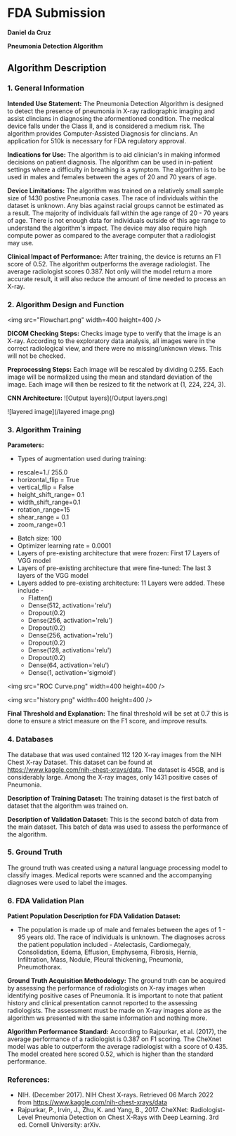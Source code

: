 # FDA  Submission

**Daniel da Cruz**

**Pneumonia Detection Algorithm**

## Algorithm Description 

### 1. General Information

**Intended Use Statement:** 
The Pneumonia Detection Algorithm is designed to detect the presence of pneumonia in X-ray radiographic imaging and assist clincians in diagnosing the aformentioned condition. The medical device falls under the Class II, and is considered a medium risk. The algorithm provides Computer-Assisted Diagnosis for clincians. An application for 510k is necessary for FDA regulatory approval. 

**Indications for Use:**
The algorithm is to aid clinician's in making informed decisions on patient diagnosis. The algorithm can be used in in-patient settings where a difficulty in breathing is a symptom. The algorithm is to be used in males and females between the ages of 20 and 70 years of age. 

**Device Limitations:**
The algorithm was trained on a relatively small sample size of 1430 postive Pneumonia cases. The race of individuals within the dataset is unknown. Any bias against racial groups cannot be estimated as a result. The majority of individuals fall within the age range of 20 - 70 years of age. There is not enough data for individuals outside of this age range to understand the algorithm's impact. The device may also require high compute power as compared to the average computer that a radiologist may use. 

**Clinical Impact of Performance:**
After training, the device is returns an F1 score of 0.52. The algorithm outperforms the average radiologist. The average radiologist scores 0.387. Not only will the model return a more accurate result, it will also reduce the amount of time needed to process an X-ray. 

### 2. Algorithm Design and Function

<img src=\"Flowchart.png\" width=400 height=400 />

**DICOM Checking Steps:**
Checks image type to verify that the image is an X-ray. According to the exploratory data analysis, all images were in the correct radiological view, and there were no missing/unknown views. This will not be checked. 

**Preprocessing Steps:**
Each image will be rescaled by dividing 0.255. Each image will be normalized using the mean and standard deviation of the image. Each image will then be resized to fit the network at (1, 224, 224, 3). 

**CNN Architecture:**
![Output layers](/Output layers.png)

![layered image](/layered image.png)

### 3. Algorithm Training

**Parameters:**
* Types of augmentation used during training:
 - rescale=1./ 255.0
 - horizontal_flip = True
 - vertical_flip = False
 - height_shift_range= 0.1
 - width_shift_range=0.1
 - rotation_range=15
 - shear_range = 0.1
 - zoom_range=0.1
 
* Batch size: 100
* Optimizer learning rate = 0.0001
* Layers of pre-existing architecture that were frozen: First 17 Layers of VGG model
* Layers of pre-existing architecture that were fine-tuned: The last 3 layers of the VGG model 
* Layers added to pre-existing architecture: 11 Layers were added. These include - 
  - Flatten()
  - Dense(512, activation='relu')
  - Dropout(0.2)
  - Dense(256, activation='relu')
  - Dropout(0.2)
  - Dense(256, activation='relu')
  - Dropout(0.2)
  - Dense(128, activation='relu')
  - Dropout(0.2)
  - Dense(64, activation='relu')
  - Dense(1, activation='sigmoid')

<img src=\"ROC Curve.png\" width=400 height=400 />

<img src=\"history.png\" width=400 height=400 />

**Final Threshold and Explanation:**
The final threshold will be set at 0.7 this is done to ensure a strict measure on the F1 score, and improve results. 

### 4. Databases
The database that was used contained 112 120 X-ray images from the NIH Chest X-ray Dataset. This dataset can be found at https://www.kaggle.com/nih-chest-xrays/data. The dataset is 45GB, and is considerably large. Among the X-ray images, only 1431 positive cases of Pneumonia. 

**Description of Training Dataset:** 
The training dataset is the first batch of dataset that the algorithm was trained on. 


**Description of Validation Dataset:** 
This is the second batch of data from the main dataset. This batch of data was used to assess the performance of the algorithm. 

### 5. Ground Truth
The ground truth was created using a natural language processing model to classify images. Medical reports were scanned and the accompanying diagnoses were used to label the images. 


### 6. FDA Validation Plan

**Patient Population Description for FDA Validation Dataset:**
- The population is made up of male and females between the ages of 1 - 95 years old. The race of individuals is unknown. The diagnoses across the patient population included - Atelectasis, Cardiomegaly, Consolidation, Edema, Effusion, Emphysema, Fibrosis, Hernia, Infiltration, Mass, Nodule, Pleural thickening, Pneumonia, Pneumothorax. 

**Ground Truth Acquisition Methodology:**
The ground truth can be acquired by assessing the performance of radiologists on X-ray images when identifying positive cases of Pneumonia. It is important to note that patient history and clinical presentation cannot reported to the assessing radiologists. The assessment must be made on X-ray images alone as the algorithm ws presented with the same information and nothing more.  


**Algorithm Performance Standard:**
According to Rajpurkar, et al. (2017), the average performance of a radiologist is 0.387 on F1 scoring. The CheXnet model was able to outperform the average radiologist with a score of 0.435. The model created here scored 0.52, which is higher than the standard performance. 

### References:

- NIH. (December 2017). NIH Chest X-rays. Retrieved 06 March 2022 from https://www.kaggle.com/nih-chest-xrays/data
- Rajpurkar, P., Irvin, J., Zhu, K. and Yang, B., 2017. CheXNet: Radiologist-Level Pneumonia Detection on Chest X-Rays with Deep Learning. 3rd ed. Cornell University: arXiv.
